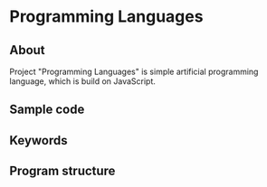 # Programming Languages

## About

Project "Programming Languages" is simple artificial programming language, which
is build on JavaScript.

## Sample code

## Keywords

## Program structure